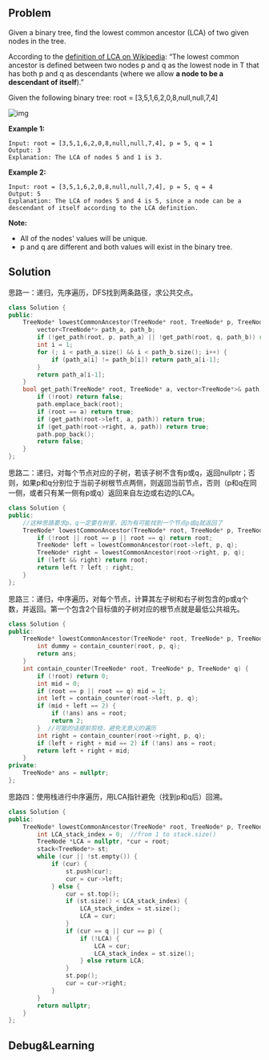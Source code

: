 ## Problem

Given a binary tree, find the lowest common ancestor (LCA) of two given nodes in the tree.

According to the [definition of LCA on Wikipedia](https://en.wikipedia.org/wiki/Lowest_common_ancestor): “The lowest common ancestor is defined between two nodes p and q as the lowest node in T that has both p and q as descendants (where we allow **a node to be a descendant of itself**).”

Given the following binary tree:  root = [3,5,1,6,2,0,8,null,null,7,4]

![img](https://assets.leetcode.com/uploads/2018/12/14/binarytree.png)

**Example 1:**

```
Input: root = [3,5,1,6,2,0,8,null,null,7,4], p = 5, q = 1
Output: 3
Explanation: The LCA of nodes 5 and 1 is 3.
```

**Example 2:**

```
Input: root = [3,5,1,6,2,0,8,null,null,7,4], p = 5, q = 4
Output: 5
Explanation: The LCA of nodes 5 and 4 is 5, since a node can be a descendant of itself according to the LCA definition.
```

 

**Note:**

- All of the nodes' values will be unique.
- p and q are different and both values will exist in the binary tree.



## Solution

思路一：递归，先序遍历，DFS找到两条路径，求公共交点。

```c++
class Solution {
public:
    TreeNode* lowestCommonAncestor(TreeNode* root, TreeNode* p, TreeNode* q) {
        vector<TreeNode*> path_a, path_b;
        if (!get_path(root, p, path_a) || !get_path(root, q, path_b)) return nullptr;
        int i = 1;
        for (; i < path_a.size() && i < path_b.size(); i++) {
            if (path_a[i] != path_b[i]) return path_a[i-1];
        }
        return path_a[i-1];
    }
    bool get_path(TreeNode* root, TreeNode* a, vector<TreeNode*>& path) {
        if (!root) return false;
        path.emplace_back(root);
        if (root == a) return true;
        if (get_path(root->left, a, path)) return true;
        if (get_path(root->right, a, path)) return true;
        path.pop_back();
        return false;
    }
};
```

思路二：递归，对每个节点对应的子树，若该子树不含有p或q，返回nullptr；否则，如果p和q分别位于当前子树根节点两侧，则返回当前节点，否则（p和q在同一侧，或者只有某一侧有p或q）返回来自左边或右边的LCA。

```c++
class Solution {
public:
    //这种思路要求p、q一定要在树里，因为有可能找到一个节点p或q就返回了
    TreeNode* lowestCommonAncestor(TreeNode* root, TreeNode* p, TreeNode* q) {
        if (!root || root == p || root == q) return root;
        TreeNode* left = lowestCommonAncestor(root->left, p, q);
        TreeNode* right = lowestCommonAncestor(root->right, p, q);
        if (left && right) return root;
        return left ? left : right;
    }
};
```

思路三：递归，中序遍历，对每个节点，计算其左子树和右子树包含的p或q个数，并返回。第一个包含2个目标值的子树对应的根节点就是最低公共祖先。

```c++
class Solution {
public:
    TreeNode* lowestCommonAncestor(TreeNode* root, TreeNode* p, TreeNode* q) {
        int dummy = contain_counter(root, p, q);
        return ans;
    }
    int contain_counter(TreeNode* root, TreeNode* p, TreeNode* q) {
        if (!root) return 0;
        int mid = 0;
        if (root == p || root == q) mid = 1;
        int left = contain_counter(root->left, p, q);
        if (mid + left == 2) {
            if (!ans) ans = root;
            return 2;
        }  //可能的话提前剪枝，避免无意义的遍历
        int right = contain_counter(root->right, p, q);
        if (left + right + mid == 2) if (!ans) ans = root;
        return left + right + mid;
    }
private:
    TreeNode* ans = nullptr;
};
```

思路四：使用栈进行中序遍历，用LCA指针避免（找到p和q后）回溯。

```c++
class Solution {
public:
    TreeNode* lowestCommonAncestor(TreeNode* root, TreeNode* p, TreeNode* q) {
        int LCA_stack_index = 0;  //from 1 to stack.size()
        TreeNode *LCA = nullptr, *cur = root;
        stack<TreeNode*> st;
        while (cur || !st.empty()) {
            if (cur) {
                st.push(cur);
                cur = cur->left;
            } else {
                cur = st.top();
                if (st.size() < LCA_stack_index) {
                    LCA_stack_index = st.size();
                    LCA = cur;
                }
                if (cur == q || cur == p) {
                    if (!LCA) {
                        LCA = cur;
                        LCA_stack_index = st.size();
                    } else return LCA;
                }
                st.pop();
                cur = cur->right;
            }
        }
        return nullptr;
    }
};
```



## Debug&Learning



